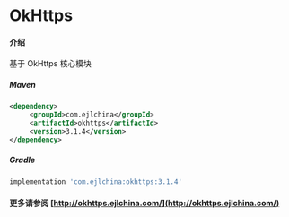 # OkHttps

#### 介绍

基于 OkHttps 核心模块


##### Maven

```xml
<dependency>
     <groupId>com.ejlchina</groupId>
     <artifactId>okhttps</artifactId>
     <version>3.1.4</version>
</dependency>
```

##### Gradle

```groovy
implementation 'com.ejlchina:okhttps:3.1.4'
```

#### 更多请参阅 [http://okhttps.ejlchina.com/](http://okhttps.ejlchina.com/)
